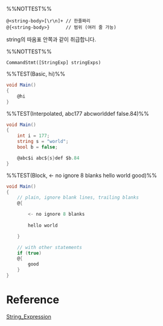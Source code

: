 %%NOTTEST%%
```
@<string-body>[\r\n]+ // 한줄짜리
@{<string-body>}      // 범위 (여러 줄 가능)
```
string의 따옴표 안쪽과 같이 취급합니다. 

%%NOTTEST%%
```
CommandStmt([StringExp] stringExps)
```

%%TEST(Basic, hi)%%
```cs
void Main()
{
    @hi
}
```

%%TEST(Interpolated, abc177 abcworlddef false.84)%%
```cs
void Main()
{
    int i = 177;
    string s = "world";
    bool b = false;

    @abc$i abc${s}def $b.84
}
```

%%TEST(Block,          <- no ignore 8 blanks        hello world        good)%%
```cs
void Main()
{
    // plain, ignore blank lines, trailing blanks
    @{

        <- no ignore 8 blanks
        
        hello world

    }

    // with other statements
    if (true)
    @{
        good
    }
}
```

# Reference
[String_Expression](String_Expression.md)